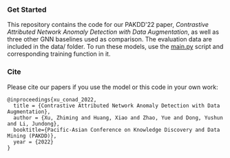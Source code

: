 ### Get Started
This repository contains the code for our PAKDD'22 paper, *Contrastive Attributed Network Anomaly Detection with Data Augmentation*, as well as three other GNN baselines used as comparison.
The evaluation data are included in the data/ folder. To run these models, use the [main.py](main.py) script and corresponding training function in it.

### Cite
Please cite our papers if you use the model or this code in your own work:
```
@inproceedings{xu_conad_2022,
  title = {Contrastive Attributed Network Anomaly Detection with Data Augmentation},
  author = {Xu, Zhiming and Huang, Xiao and Zhao, Yue and Dong, Yushun and Li, Jundong},
  booktitle={Pacific-Asian Conference on Knowledge Discovery and Data Mining (PAKDD)},
  year = {2022}
}
```

